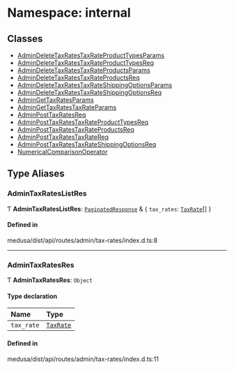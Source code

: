 # Namespace: internal

## Classes

- [AdminDeleteTaxRatesTaxRateProductTypesParams](../classes/internal-30.AdminDeleteTaxRatesTaxRateProductTypesParams.md)
- [AdminDeleteTaxRatesTaxRateProductTypesReq](../classes/internal-30.AdminDeleteTaxRatesTaxRateProductTypesReq.md)
- [AdminDeleteTaxRatesTaxRateProductsParams](../classes/internal-30.AdminDeleteTaxRatesTaxRateProductsParams.md)
- [AdminDeleteTaxRatesTaxRateProductsReq](../classes/internal-30.AdminDeleteTaxRatesTaxRateProductsReq.md)
- [AdminDeleteTaxRatesTaxRateShippingOptionsParams](../classes/internal-30.AdminDeleteTaxRatesTaxRateShippingOptionsParams.md)
- [AdminDeleteTaxRatesTaxRateShippingOptionsReq](../classes/internal-30.AdminDeleteTaxRatesTaxRateShippingOptionsReq.md)
- [AdminGetTaxRatesParams](../classes/internal-30.AdminGetTaxRatesParams.md)
- [AdminGetTaxRatesTaxRateParams](../classes/internal-30.AdminGetTaxRatesTaxRateParams.md)
- [AdminPostTaxRatesReq](../classes/internal-30.AdminPostTaxRatesReq.md)
- [AdminPostTaxRatesTaxRateProductTypesReq](../classes/internal-30.AdminPostTaxRatesTaxRateProductTypesReq.md)
- [AdminPostTaxRatesTaxRateProductsReq](../classes/internal-30.AdminPostTaxRatesTaxRateProductsReq.md)
- [AdminPostTaxRatesTaxRateReq](../classes/internal-30.AdminPostTaxRatesTaxRateReq.md)
- [AdminPostTaxRatesTaxRateShippingOptionsReq](../classes/internal-30.AdminPostTaxRatesTaxRateShippingOptionsReq.md)
- [NumericalComparisonOperator](../classes/internal-30.NumericalComparisonOperator.md)

## Type Aliases

### AdminTaxRatesListRes

Ƭ **AdminTaxRatesListRes**: [`PaginatedResponse`](internal-2.md#paginatedresponse) & { `tax_rates`: [`TaxRate`](../classes/internal.TaxRate.md)[]  }

#### Defined in

medusa/dist/api/routes/admin/tax-rates/index.d.ts:8

___

### AdminTaxRatesRes

Ƭ **AdminTaxRatesRes**: `Object`

#### Type declaration

| Name | Type |
| :------ | :------ |
| `tax_rate` | [`TaxRate`](../classes/internal.TaxRate.md) |

#### Defined in

medusa/dist/api/routes/admin/tax-rates/index.d.ts:11
